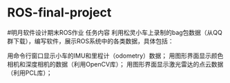 # ROS-final-project
#明月软件设计期末ROS作业
任务内容
利用松灵小车上录制的bag包数据（从QQ群下载），编写软件，展示ROS系统中的各类数据，具体包括：

用命令行窗口显示小车的IMU和里程计（odometry）数据；
用图形界面显示颜色相机和深度相机的数据（利用OpenCV库）；
用图形界面显示激光雷达的点云数据（利用PCL库）；
